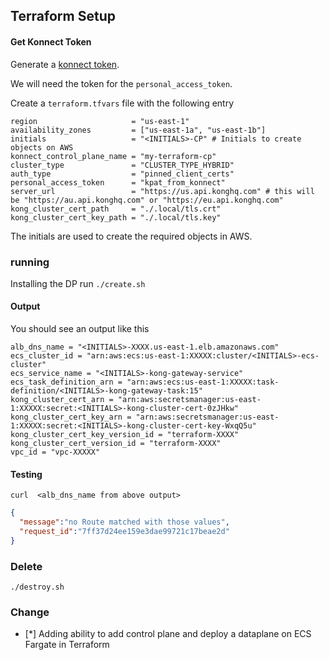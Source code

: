 ## Terraform Setup

#### Get Konnect Token

Generate a [konnect token](https://docs.konghq.com/konnect/gateway-manager/declarative-config/#generate-a-personal-access-token).

We will need the token for the `personal_access_token`.

Create a `terraform.tfvars` file with the following entry

```hcl
region                     = "us-east-1"
availability_zones         = ["us-east-1a", "us-east-1b"]
initials                   = "<INITIALS>-CP" # Initials to create objects on AWS
konnect_control_plane_name = "my-terraform-cp"
cluster_type               = "CLUSTER_TYPE_HYBRID"
auth_type                  = "pinned_client_certs"
personal_access_token      = "kpat_from_konnect"
server_url                 = "https://us.api.konghq.com" # this will be "https://au.api.konghq.com" or "https://eu.api.konghq.com"
kong_cluster_cert_path     = "./.local/tls.crt"
kong_cluster_cert_key_path = "./.local/tls.key"
```

The initials are used to create the required objects in AWS.

### running

Installing the DP
run `./create.sh`

#### Output

You should see an output like this

```hcl
alb_dns_name = "<INITIALS>-XXXX.us-east-1.elb.amazonaws.com"
ecs_cluster_id = "arn:aws:ecs:us-east-1:XXXXX:cluster/<INITIALS>-ecs-cluster"
ecs_service_name = "<INITIALS>-kong-gateway-service"
ecs_task_definition_arn = "arn:aws:ecs:us-east-1:XXXXX:task-definition/<INITIALS>-kong-gateway-task:15"
kong_cluster_cert_arn = "arn:aws:secretsmanager:us-east-1:XXXXX:secret:<INITIALS>-kong-cluster-cert-0zJHkw"
kong_cluster_cert_key_arn = "arn:aws:secretsmanager:us-east-1:XXXXX:secret:<INITIALS>-kong-cluster-cert-key-WxqQ5u"
kong_cluster_cert_key_version_id = "terraform-XXXX"
kong_cluster_cert_version_id = "terraform-XXXX"
vpc_id = "vpc-XXXXX"
```

#### Testing

`curl  <alb_dns_name from above output>`

```json
{
  "message":"no Route matched with those values",
  "request_id":"7ff37d24ee159e3dae99721c17beae2d"
}
```

### Delete

`./destroy.sh`

### Change

- [*] Adding ability to add control plane and deploy a dataplane on ECS Fargate in Terraform
